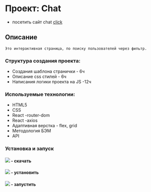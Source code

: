 # Проект: Chat

* посетить сайт chat [click](https://jon666grid.github.io/chat-for-kode/)

## Описание
````
Это интерактивная страница, по поиску пользователей через фильтр.
````

### Структура создания проекта:
* Создания шаблона странички - 6ч
* Описание css стилей - 6ч
* Написания логики проекта на JS -12ч

### Используемые технологии:

* HTML5
* CSS
* React -router-dom
* React -axios
* Адаптивная верстка - flex, grid
* Методология БЭМ
* API

### Установка и запуск

#### ![](https://img.shields.io/badge/-git%20clone-red) - скачать
#### ![](https://img.shields.io/badge/-npm%20i-yellow) - установить
#### ![](https://img.shields.io/badge/-npm%20start-green) - запустить
